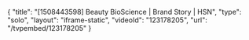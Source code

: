{
    "title": "[1508443598] Beauty BioScience | Brand Story | HSN",
    "type": "solo",
    "layout": "iframe-static",
    "videoId": "123178205",
    "url": "\/tvpembed\/123178205"
}